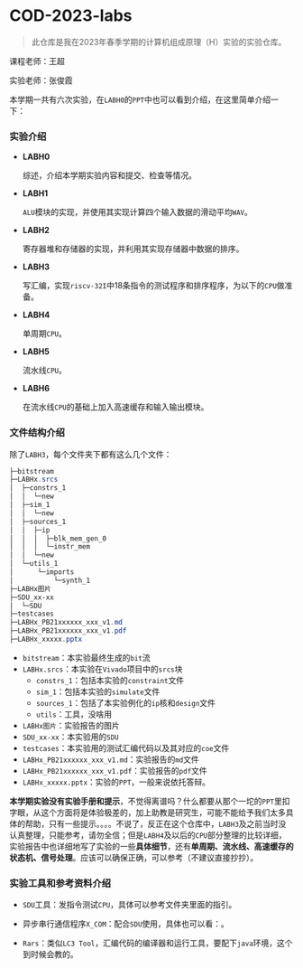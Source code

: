 # COD-2023-labs
> 此仓库是我在2023年春季学期的计算机组成原理（H）实验的实验仓库。

课程老师：王超

实验老师：张俊霞

本学期一共有六次实验，在`LABH0`的`PPT`中也可以看到介绍，在这里简单介绍一下：

### 实验介绍

- **LABH0**

  综述，介绍本学期实验内容和提交、检查等情况。

- **LABH1**

  `ALU`模块的实现，并使用其实现计算四个输入数据的滑动平均`WAV`。

- **LABH2**

  寄存器堆和存储器的实现，并利用其实现存储器中数据的排序。

- **LABH3**

  写汇编，实现`riscv-32I`中18条指令的测试程序和排序程序，为以下的`CPU`做准备。

- **LABH4**

  单周期`CPU`。

- **LABH5**

  流水线`CPU`。

- **LABH6**

  在流水线`CPU`的基础上加入高速缓存和输入输出模块。

### 文件结构介绍

除了`LABH3`，每个文件夹下都有这么几个文件：

```powershell
├─bitstream
├─LABHx.srcs
│  ├─constrs_1
│  │  └─new
│  ├─sim_1
│  │  └─new
│  ├─sources_1
│  │  ├─ip
│  │  │  ├─blk_mem_gen_0
│  │  │  └─instr_mem
│  │  └─new
│  └─utils_1
│      └─imports
│          └─synth_1
├─LABHx图片
├─SDU_xx-xx
│  └─SDU
├─testcases
├─LABHx_PB21xxxxxx_xxx_v1.md
├─LABHx_PB21xxxxxx_xxx_v1.pdf
├─LABHx_xxxxx.pptx
```

- `bitstream`：本实验最终生成的`bit`流
- `LABHx.srcs`：本实验在`Vivado`项目中的`srcs`块
  - `constrs_1`：包括本实验的`constraint`文件
  - `sim_1`：包括本实验的`simulate`文件
  - `sources_1`：包括了本实验例化的`ip`核和`design`文件
  - `utils`：工具，没啥用
- `LABHx图片`：实验报告的图片
- `SDU_xx-xx`：本实验用的`SDU`
- `testcases`：本实验用的测试汇编代码以及其对应的`coe`文件
- `LABHx_PB21xxxxxx_xxx_v1.md`：实验报告的`md`文件
- `LABHx_PB21xxxxxx_xxx_v1.pdf`：实验报告的`pdf`文件
- `LABHx_xxxxx.pptx`：实验的`PPT`，一般来说依托答辩。

**本学期实验没有实验手册和提示**，不觉得离谱吗？什么都要从那个一坨的`PPT`里扣字眼，从这个方面将是体验极差的，加上助教是研究生，可能不能给予我们太多具体的帮助，只有一些提示。。。。不说了，反正在这个仓库中，`LABH3`及之前当时没认真整理，只能参考，请勿全信；但是`LABH4`及以后的`CPU`部分整理的比较详细，实验报告中也详细地写了实验的一些**具体细节**，还有**单周期、流水线、高速缓存的状态机、信号处理**。应该可以确保正确，可以参考（不建议直接抄抄）。

### 实验工具和参考资料介绍

- `SDU`工具：发指令测试`CPU`，具体可以参考文件夹里面的指引。
- 异步串行通信程序`X_COM`：配合`SDU`使用，具体也可以看：[](LABH4\SDU-SC_cwyl\README.md)。

- `Rars`：类似`LC3 Tool`，汇编代码的编译器和运行工具，要配下`java`环境，这个到时候会教的。
